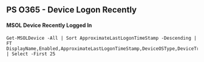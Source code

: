 ## PS O365 - Device Logon Recently

#### MSOL Device Recently Logged In
```
Get-MSOLDevice -All | Sort ApproximateLastLogonTimeStamp -Descending | FT DisplayName,Enabled,ApproximateLastLogonTimeStamp,DeviceOSType,DeviceTrustType,RegisteredOwners | Select -First 25
```